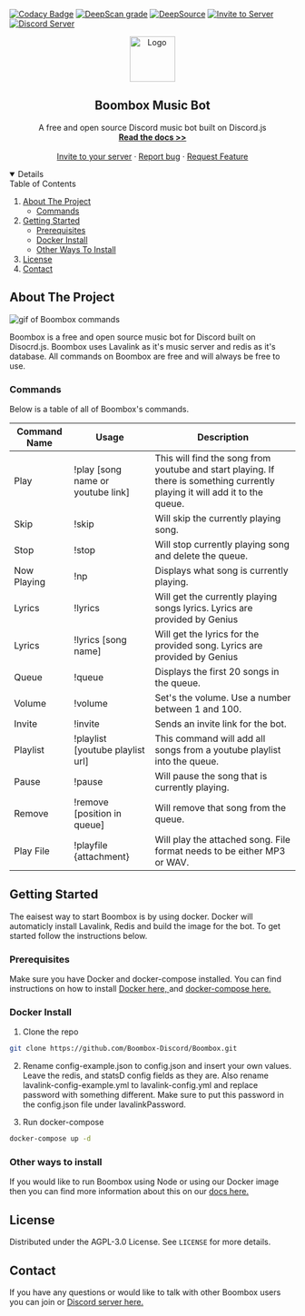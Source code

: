 [![Codacy Badge](https://app.codacy.com/project/badge/Grade/12aec9b09d3442db9d72b07f5988a8e0)](https://www.codacy.com/gh/Boombox-Discord/Boombox/dashboard?utm_source=github.com&utm_medium=referral&utm_content=Boombox-Discord/Boombox&utm_campaign=Badge_Grade)
[![DeepScan grade](https://deepscan.io/api/teams/11492/projects/14622/branches/276517/badge/grade.svg)](https://deepscan.io/dashboard#view=project&tid=11492&pid=14622&bid=276517)
[![DeepSource](https://deepsource.io/gh/Boombox-Discord/Boombox.svg/?label=active+issues&show_trend=true&token=aWXhwOLYoOTzXhDTc8mNzvRk)](https://deepsource.io/gh/Boombox-Discord/Boombox/?ref=repository-badge)
<a href="https://discord.com/api/oauth2/authorize?client_id=678819994250772480&permissions=36785152&scope=bot">
<img src="https://img.shields.io/badge/Invite-to%20your%20server-blue.svg?style=for-the-badge" alt="Invite to Server">
</a>
<a href="https://discord.gg/invite/HKnyEB9">
<img src="https://discordapp.com/api/guilds/770511689258237973/widget.png?style=shield" alt="Discord Server">
</a>

<p align="center">
    <a href="https://github.com/Boombox-Discord/Boombox">
        <img src="https://boomboxdiscord.dev/IMG/favicon.png" alt="Logo" width="80" height="80">
    </a>
    <h2 align="center">Boombox Music Bot</h2>
    <p align="center">
        A free and open source Discord music bot built on Discord.js
        <br>
        <a href="https://docs.boomboxdiscord.dev"><strong>Read the docs >></strong></a>
        <br>
        <br>
        <a href="https://discord.com/api/oauth2/authorize?client_id=678819994250772480&permissions=36785152&scope=bot">Invite to your server</a>
        ·
        <a href="https://github.com/Boombox-Discord/Boombox/issues">Report bug</a>
        ·
        <a href="https://github.com/Boombox-Discord/Boombox/issues"> Request Feature</a>
    </p>
</p>

<details open="open">
    <summery>Table of Contents</summery>
    <ol>
        <li>
            <a href="about-the-project">About The Project</a>
            <ul>
                <li><a href="#commands">Commands</a></li>
            </ul>
        </li>
        <li>
            <a href="#getting-started">Getting Started</a>
            <ul>
                <li><a href="#prerequisites">Prerequisites</a></li>
                <li><a href="#docker-install">Docker Install</a></li>
                <li><a href="#other-ways-to-install">Other Ways To Install</a></li>
            </ul>
        <li><a href="#license">License</a></li>
        <li><a href="#contact">Contact</a></li>
    </ol>
</details>

## About The Project

![gif of Boombox commands](https://boomboxdiscord.dev/IMG/Header.gif)

Boombox is a free and open source music bot for Discord built on Disocrd.js. Boombox uses Lavalink as it's music server and redis as it's database. All commands on Boombox are free and will always be free to use.

### Commands

Below is a table of all of Boombox's commands.

| Command Name | Usage                             | Description                                                                                                                  |
| ------------ | --------------------------------- | ---------------------------------------------------------------------------------------------------------------------------- |
| Play         | !play [song name or youtube link] | This will find the song from youtube and start playing. If there is something currently playing it will add it to the queue. |
| Skip         | !skip                             | Will skip the currently playing song.                                                                                        |
| Stop         | !stop                             | Will stop currently playing song and delete the queue.                                                                       |
| Now Playing  | !np                               | Displays what song is currently playing.                                                                                     |
| Lyrics       | !lyrics                           | Will get the currently playing songs lyrics. Lyrics are provided by Genius                                                   |
| Lyrics       | !lyrics [song name]               | Will get the lyrics for the provided song. Lyrics are provided by Genius                                                     |
| Queue        | !queue                            | Displays the first 20 songs in the queue.                                                                                    |
| Volume       | !volume                           | Set's the volume. Use a number between 1 and 100.                                                                            |
| Invite       | !invite                           | Sends an invite link for the bot.                                                                                            |
| Playlist     | !playlist [youtube playlist url]  | This command will add all songs from a youtube playlist into the queue.                                                      |
| Pause        | !pause                            | Will pause the song that is currently playing.                                                                               |
| Remove       | !remove [position in queue]       | Will remove that song from the queue.                                                                                        |
| Play File    | !playfile {attachment}            | Will play the attached song. File format needs to be either MP3 or WAV.                                                      |

## Getting Started

The eaisest way to start Boombox is by using docker. Docker will automaticly install Lavalink, Redis and build the image for the bot. To get started follow the instructions below.

### Prerequisites

Make sure you have Docker and docker-compose installed. You can find instructions on how to install <a href="https://docs.docker.com/docker-for-windows/install/">Docker here, </a> and <a href="https://docs.docker.com/compose/install/"> docker-compose here. </a>

### Docker Install

1.  Clone the repo

```sh
git clone https://github.com/Boombox-Discord/Boombox.git
```

2.  Rename config-example.json to config.json and insert your own values. Leave the redis, and statsD config fields as they are. Also rename lavalink-config-example.yml to lavalink-config.yml and replace password with something different. Make sure to put this password in the config.json file under lavalinkPassword.

3.  Run docker-compose

```sh
docker-compose up -d
```

### Other ways to install

If you would like to run Boombox using Node or using our Docker image then you can find more information about this on our <a href="https://docs.boomboxdiscord.dev/installing-boombox"> docs here. </a>

## License

Distributed under the AGPL-3.0 License. See `LICENSE` for more details.

## Contact

If you have any questions or would like to talk with other Boombox users you can join or <a href="https://discord.gg/invite/HKnyEB9"> Discord server here. </a>
